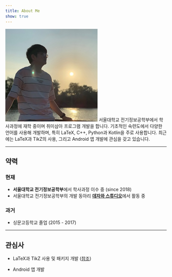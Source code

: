 ```yaml
---
title: About Me
show: true
---
```


<p><span class="image right"><img src="/images/profile.jpg" alt="" /></span>
서울대학교 전기정보공학부에서 학사과정에 재학 중이며 취미삼아 프로그램 개발을
합니다. 기초적인 숙련도에서 다양한 언어를 사용해 개발하며, 특히 LaTeX, C++,
Python과 Kotlin을 주로 사용합니다. 최근에는 LaTeX과 TikZ의 사용, 그리고 Android
앱 개발에 관심을 갖고 있습니다.</p>

<hr class="major" />

## 약력
### 현재
- **서울대학교 전기정보공학부**에서 학사과정 이수 중 (since 2018)
- 서울대학교 전기정보공학부의 개발 동아리 [**데자와 스튜디오**][1]에서 활동 중

### 과거
- 싱문고등학교 졸업 (2015 - 2017)

<hr class="major" />

## 관심사
- LaTeX과 TikZ 사용 및 패키지 개발 ([참조][2])
- Android 앱 개발

  [1]: https://snuece.github.io/
  [2]: https://thekpaul.github.io/ko/projects/latex-overdraw
